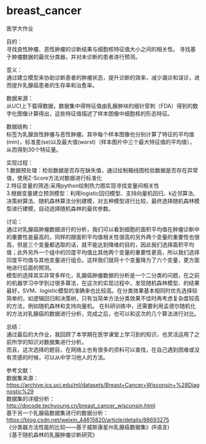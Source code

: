 # breast_cancer
医学大作业

目的：    
寻找良性肿瘤、恶性肿瘤的诊断结果与细胞核特征值大小之间的相关性。
寻找基于肿瘤数据的最优分类器，并对未诊断的患者进行预测。

意义：     
通过建立模型来协助诊断患者的肿瘤状态，提升诊断的效率，减少漏诊和误诊，进而提升乳腺癌患者的生存率和治愈率。

数据来源：             
从UCI上下载得数据，数据集中得特征值由乳腺肿块的细针穿刺（FDA）得到的数字化图像计算得出，这些特征值描述了样本图像中细胞核的形态特征。

数据结构：               
标签为乳腺良性肿瘤与恶性肿瘤。其中每个样本图像也分别计算了特征的平均值(min)，标准差(se)以及最大值(worst)（样本图片中三个最大特征值的平均值），从而得到30个特征量。

实现过程：              
1.数据预处理：检验数据是否存在缺失值，通过绘制箱线图检验数据是否存在异常值，使用Z-Score方法对数据进行标准化    
2.特征变量的筛选:采用python绘制热力图实现寻找变量间相关性                                                    
3.根据变量建立预测模型：利用logistic回归模型、支持向量机回归、k近邻算法、决策树算法、随机森林算法分别建模，对五种模型进行比较，最终选择随机森林模型进行建模，自动选择随机森林的最优参数。

讨论：      
通过对乳腺癌肿瘤数据进行的分析，我们可以看到细胞的面积平均值在肿瘤诊断中的重要性是最高的，同样的跟面积平均值相关性很高的另外两个变量的重要性也很高，但是三个变量都选取的话，就不能达到降维的目的，因此我们选择面积平均值；此外另外一个组中的凹度平均值比其他两个变量的重要性更高，所以我们选择凹度平均值与其他变量进行组合。这样我们就将十个变量降为了六个变量，更方面地进行后面的预测。           
模型的选择其实非常多样化，乳腺癌肿瘤数据的分析是一个二分类的问题，在之前的机器学习中学到过很多算法，在这次的实现过程中，发现随机森林模型、的结果最好，SVM、logistic模型的准确率也比较高。在分类效果基本相同时优先选择较简单的，如逻辑回归和决策树，只有当简单方法分类效果不佳时再考虑复杂度较高的方法，例如随机森林和支持向量机。
在科研训练中，还需要利用孟德尔随机化的方法对乳腺癌的数据进行分析，完成之后，也可以和这次的几个算法进行对比。

总结：         
通过最后的大作业，我回顾了本学期在医学课堂上学习到的知识，也灵活运用了之前所学的知识对数据集进行分析。    
而且，这次选择的题目，在网络上也有很多的资料可以查找，在自己遇到困难或没有灵感的时候，可以从中学习他人的方法。

参考文献：         
数据集来源：https://archive.ics.uci.edu/ml/datasets/Breast+Cancer+Wisconsin+%28Diagnostic%29    
数据集的详细分析：http://docode.techyoung.cn/breast_cancer_wisconsin.html             
基于另一个乳腺癌数据集进行的数据分析：https://blog.csdn.net/weixin_44615820/article/details/88693275            
《分类器方法性能的比较——基于威斯康星州乳腺癌数据集》(R语言)                
《基于随机森林的乳腺肿瘤诊断研究》
